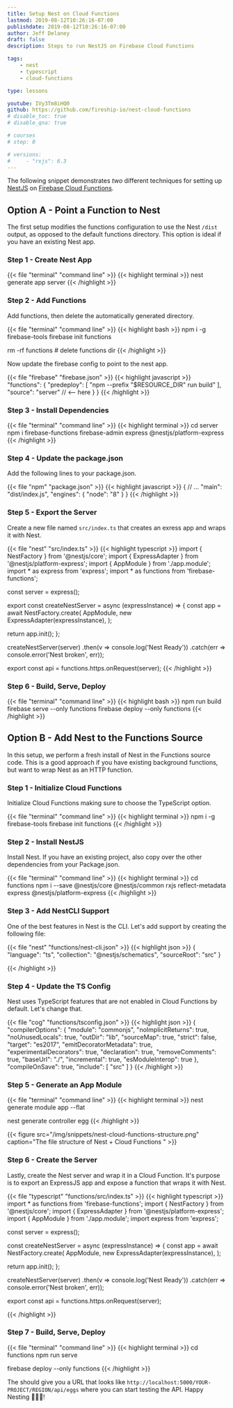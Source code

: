 ```yaml
---
title: Setup Nest on Cloud Functions
lastmod: 2019-08-12T10:26:16-07:00
publishdate: 2019-08-12T10:26:16-07:00
author: Jeff Delaney
draft: false
description: Steps to run NestJS on Firebase Cloud Functions  

tags:
    - nest
    - typescript
    - cloud-functions

type: lessons

youtube: IVy3Tm8iHQ0
github: https://github.com/fireship-io/nest-cloud-functions
# disable_toc: true
# disable_qna: true

# courses
# step: 0

# versions: 
#     - "rxjs": 6.3
---
```


The following snippet demonstrates *two* different techniques for setting up [NestJS](https://nestjs.com/) on [Firebase Cloud Functions](/tags/cloud-functions).

## Option A - Point a Function to Nest

The first setup modifies the functions configuration to use the Nest `/dist` output, as opposed to the default functions directory. This option is ideal if you have an existing Nest app. 

### Step 1 - Create Nest App

{{< file "terminal" "command line" >}}
{{< highlight terminal >}}
nest generate app server
{{< /highlight >}}


### Step 2 - Add Functions

Add functions, then delete the automatically generated directory.

{{< file "terminal" "command line" >}}
{{< highlight bash >}}
npm i -g firebase-tools
firebase init functions

rm -rf functions # delete functions dir
{{< /highlight >}}


Now update the firebase config to point to the nest app. 

{{< file "firebase" "firebase.json" >}}
{{< highlight javascript >}}
  "functions": {
    "predeploy": [
      "npm --prefix \"$RESOURCE_DIR\" run build"
    ],
    "source": "server" // <-- here
  }
}
{{< /highlight >}}

### Step 3 - Install Dependencies

{{< file "terminal" "command line" >}}
{{< highlight terminal >}}
cd server
npm i firebase-functions firebase-admin express @nestjs/platform-express
{{< /highlight >}}

### Step 4 - Update the package.json

Add the following lines to your package.json. 

{{< file "npm" "package.json" >}}
{{< highlight javascript >}}
{
  // ...
  "main": "dist/index.js",
  "engines": {
    "node": "8"
  }
}
{{< /highlight >}}


### Step 5 - Export the Server

Create a new file named `src/index.ts` that creates an exress app and wraps it with Nest.

{{< file "nest" "src/index.ts" >}}
{{< highlight typescript >}}
import { NestFactory } from '@nestjs/core';
import { ExpressAdapter } from '@nestjs/platform-express';
import { AppModule } from './app.module';
import * as express from 'express';
import * as functions from 'firebase-functions';

const server = express();

export const createNestServer = async (expressInstance) => {
  const app = await NestFactory.create(
    AppModule,
    new ExpressAdapter(expressInstance),
  );

  return app.init();
};



createNestServer(server)
    .then(v => console.log('Nest Ready'))
    .catch(err => console.error('Nest broken', err));

export const api = functions.https.onRequest(server);
{{< /highlight >}}

### Step 6 - Build, Serve, Deploy


{{< file "terminal" "command line" >}}
{{< highlight bash >}}
npm run build
firebase serve --only functions
firebase deploy --only functions
{{< /highlight >}}

## Option B - Add Nest to the Functions Source

In this setup, we perform a fresh install of Nest in the Functions source code. This is a good approach if you have existing background functions, but want to wrap Nest as an HTTP function. 

### Step 1 - Initialize Cloud Functions

Initialize Cloud Functions making sure to choose the TypeScript option. 

{{< file "terminal" "command line" >}}
{{< highlight terminal >}}
npm i -g firebase-tools
firebase init functions
{{< /highlight >}}

### Step 2 - Install NestJS

Install Nest. If you have an existing project, also copy over the other dependencies from your Package.json. 

{{< file "terminal" "command line" >}}
{{< highlight terminal >}}
cd functions
npm i --save @nestjs/core @nestjs/common rxjs reflect-metadata express @nestjs/platform-express
{{< /highlight >}}


### Step 3 - Add NestCLI Support 

One of the best features in Nest is the CLI. Let's add support by creating the following file: 

{{< file "nest" "functions/nest-cli.json" >}}
{{< highlight json >}}
{
    "language": "ts",
    "collection": "@nestjs/schematics",
    "sourceRoot": "src"
  }
  
{{< /highlight >}}

### Step 4 - Update the TS Config

Nest uses TypeScript features that are not enabled in Cloud Functions by default. Let's change that. 

{{< file "cog" "functions/tsconfig.json" >}}
{{< highlight json >}}
{
  "compilerOptions": {
    "module": "commonjs",
    "noImplicitReturns": true,
    "noUnusedLocals": true,
    "outDir": "lib",
    "sourceMap": true,
    "strict": false,
    "target": "es2017",
    "emitDecoratorMetadata": true,
    "experimentalDecorators": true,
    "declaration": true,
    "removeComments": true,
    "baseUrl": "./",
    "incremental": true,
    "esModuleInterop": true
  },
  "compileOnSave": true,
  "include": [
    "src"
  ]
}
{{< /highlight >}}

### Step 5 - Generate an App Module

{{< file "terminal" "command line" >}}
{{< highlight terminal >}}
nest generate module app --flat

nest generate controller egg
{{< /highlight >}}

{{< figure src="/img/snippets/nest-cloud-functions-structure.png" caption="The file structure of Nest + Cloud Functions " >}}


### Step 6 - Create the Server

Lastly, create the Nest server and wrap it in a Cloud Function. It's purpose is to export an ExpressJS app and expose a function that wraps it with Nest. 

{{< file "typescript" "functions/src/index.ts" >}}
{{< highlight typescript >}}
import * as functions from 'firebase-functions';
import { NestFactory } from '@nestjs/core';
import { ExpressAdapter } from '@nestjs/platform-express';
import { AppModule } from './app.module';
import express from 'express';

const server = express();

const createNestServer = async (expressInstance) => {
  const app = await NestFactory.create(
    AppModule,
    new ExpressAdapter(expressInstance),
  );

  return app.init();
};


createNestServer(server)
    .then(v => console.log('Nest Ready'))
    .catch(err => console.error('Nest broken', err));

export const api = functions.https.onRequest(server);

{{< /highlight >}}

### Step 7 - Build, Serve, Deploy

{{< file "terminal" "command line" >}}
{{< highlight terminal >}}
cd functions
npm run serve

firebase deploy --only functions
{{< /highlight >}}

The should give you a URL that looks like
`http://localhost:5000/YOUR-PROJECT/REGION/api/eggs` where you can start testing the API. Happy Nesting 🥚🥚🥚! 
